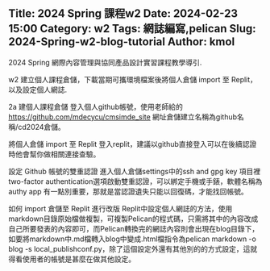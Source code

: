 Title: 2024 Spring 課程w2
Date: 2024-02-23 15:00
Category: w2
Tags: 網誌編寫,pelican
Slug: 2024-Spring-w2-blog-tutorial
Author: kmol
---

2024 Spring 網際內容管理與協同產品設計實習課程教學導引.

<!-- PELICAN_END_SUMMARY -->
w2
建立個人課程倉儲，下載當期可攜環境檔案後將個人倉儲 import 至 Replit，以及設定個人網誌.

2a 建個人課程倉儲
登入個人github帳號，使用老師給的 https://github.com/mdecycu/cmsimde_site 網址倉儲建立名稱為github名稱/cd2024倉儲。

將個人倉儲 import 至 Replit
登入replit，建議以github直接登入可以在後續認證時他會幫你做相關連接查驗。

設定 Github 帳號的雙重認證
進入個人倉儲settings中的ssh and gpg key 項目裡two-factor authentication選項啟動雙重認證，可以綁定手機或手錶，軟體名稱為authy app 有一點別重要，那就是當認證遺失只能以回復碼，才能找回帳號。

如何 import 倉儲至 Replit 進行改版
Replit中設定個人網誌的方法，使用markdown目錄原始檔做複製，可複製Pelican的程式碼，只需將其中的內容改成自己所要發表的內容即可，而Pelican轉換完的網誌內容則會出現在blog目錄下，如要將markdown中.md檔轉入blog中變成.html檔指令為pelican markdown -o blog -s local_publishconf.py，除了這個設定外還有其他別的的方式設定，這就得看使用者的帳號是甚麼在做其他設定。